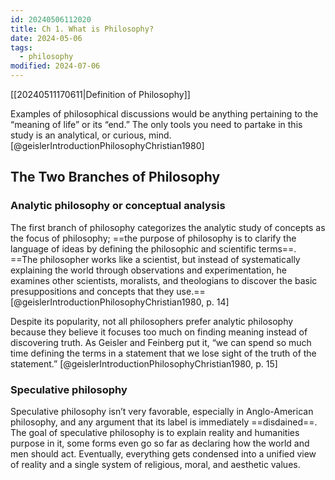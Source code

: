 ```yaml
---
id: 20240506112020
title: Ch 1. What is Philosophy?
date: 2024-05-06
tags:
  - philosophy
modified: 2024-07-06
---
```


[[20240511170611|Definition of Philosophy]]

Examples of philosophical discussions would be anything pertaining to the “meaning of life” or its “end.” The only tools you need to partake in this study is an analytical, or curious, mind.[@geislerIntroductionPhilosophyChristian1980]

## The Two Branches of Philosophy

<!-- write about the reason for both and how they work together -->

### Analytic philosophy or conceptual analysis

The first branch of philosophy categorizes the analytic study of concepts as the focus of philosophy; ==the purpose of philosophy is to clarify the language of ideas by defining the philosophic and scientific terms==. ==The philosopher works like a scientist, but instead of systematically explaining the world through observations and experimentation, he examines other scientists, moralists, and theologians to discover the basic presuppositions and concepts that they use.== [@geislerIntroductionPhilosophyChristian1980, p. 14] 

Despite its popularity, not all philosophers prefer analytic philosophy because they believe it focuses too much on finding meaning instead of discovering truth. As Geisler and Feinberg put it, “we can spend so much time defining the terms in a statement that we lose sight of the truth of the statement.” [@geislerIntroductionPhilosophyChristian1980, p. 15]

### Speculative philosophy

Speculative philosophy isn’t very favorable, especially in Anglo-American philosophy, and any argument that its label is immediately ==disdained==. The goal of speculative philosophy is to explain reality and humanities purpose in it, some forms even go so far as declaring how the world and men should act. Eventually, everything gets condensed into a unified view of reality and a single system of religious, moral, and aesthetic values.

